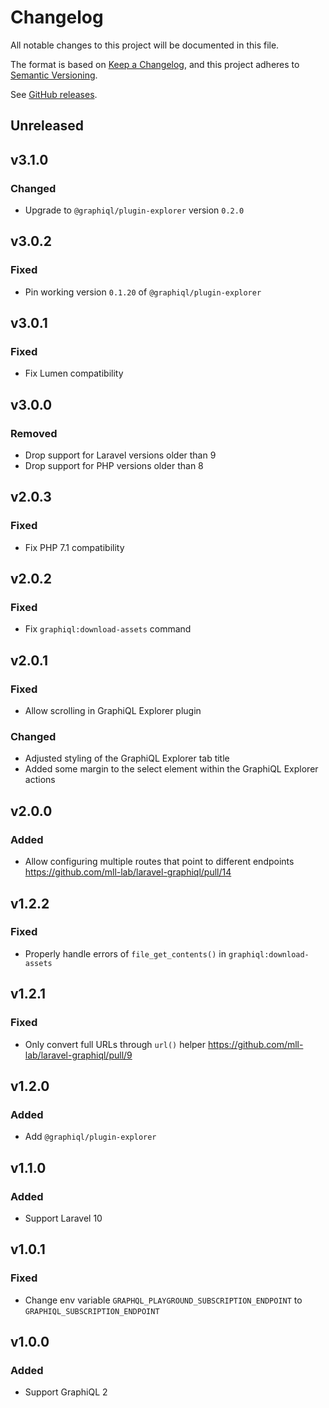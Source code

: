 # Changelog

All notable changes to this project will be documented in this file.

The format is based on [Keep a Changelog](https://keepachangelog.com/en/1.0.0),
and this project adheres to [Semantic Versioning](https://semver.org/spec/v2.0.0.html).

See [GitHub releases](https://github.com/mll-lab/laravel-graphiql/releases).

## Unreleased

## v3.1.0

### Changed

- Upgrade to `@graphiql/plugin-explorer` version `0.2.0`

## v3.0.2

### Fixed

- Pin working version `0.1.20` of `@graphiql/plugin-explorer`

## v3.0.1

### Fixed

- Fix Lumen compatibility

## v3.0.0

### Removed

- Drop support for Laravel versions older than 9
- Drop support for PHP versions older than 8

## v2.0.3

### Fixed

- Fix PHP 7.1 compatibility

## v2.0.2

### Fixed

- Fix `graphiql:download-assets` command

## v2.0.1

### Fixed

- Allow scrolling in GraphiQL Explorer plugin

### Changed

- Adjusted styling of the GraphiQL Explorer tab title
- Added some margin to the select element within the GraphiQL Explorer actions

## v2.0.0

### Added

- Allow configuring multiple routes that point to different endpoints https://github.com/mll-lab/laravel-graphiql/pull/14

## v1.2.2

### Fixed

- Properly handle errors of `file_get_contents()` in `graphiql:download-assets`

## v1.2.1

### Fixed

- Only convert full URLs through `url()` helper https://github.com/mll-lab/laravel-graphiql/pull/9

## v1.2.0

### Added

- Add `@graphiql/plugin-explorer`

## v1.1.0

### Added

- Support Laravel 10

## v1.0.1

### Fixed

- Change env variable `GRAPHQL_PLAYGROUND_SUBSCRIPTION_ENDPOINT` to `GRAPHIQL_SUBSCRIPTION_ENDPOINT`

## v1.0.0

### Added

- Support GraphiQL 2
